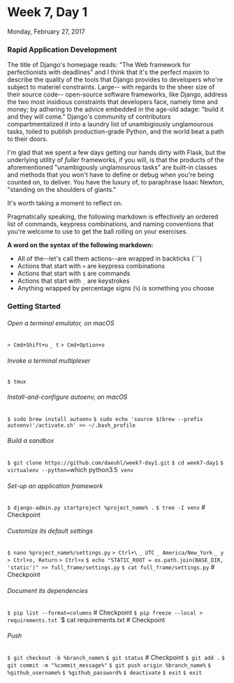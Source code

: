 # Week 7, Day 1
Monday, February 27, 2017

### Rapid Application Development

The title of Django's homepage reads: "The Web framework for
perfectionists with deadlines" and I think that it's the perfect maxim
to describe the quality of the tools that Django provides to developers
who're subject to materiel constraints. Large-- with regards to the
sheer size of their source code-- open-source software frameworks, like
Django, address the two most insidious constraints that developers
face, namely time and money; by adhering to the advice embedded in the
age-old adage: "build it and they will come." Django's community of
contributors compartmentalized *it* into a laundry list of unambigiously
unglamourous tasks, toiled to publish production-grade Python, and the
world beat a path to their doors.

I'm glad that we spent a few days getting our hands dirty with Flask,
but the underlying utility of *fuller* frameworks, if you will, is that
the products of the aforementioned "unambigously unglamourous tasks"
are built-in classes and methods that you won't have to define or
debug when you're being counted on, to deliver. You have the luxury of,
to paraphrase Isaac Newton, "standing on the shoulders of giants."

It's worth taking a moment to reflect on.

Pragmatically speaking, the following markdown is effectively an ordered
list of commands, keypress combinations, and naming conventions that
you're welcome to use to get the ball rolling on your exercises.

**A word on the syntax of the following markdown:**

- All of the--let's call them actions--are wrapped in backticks (`\``)
- Actions that start with `>` are keypress combinations
- Actions that start with `$` are commands
- Actions that start with `_` are keystrokes
- Anything wrapped by percentage signs (`%`) is something you choose

### Getting Started

###### Open a terminal emulator, on *macOS*

`> Cmd+Shift+u`
`_ t`
`> Cmd+Option+o`

###### Invoke a terminal multiplexer

`$ tmux`

###### Install-and-configure autoenv, on *macOS*

`$ sudo brew install autoenv`
`$ sudo echo 'source $(brew --prefix autoenv)'/activate.sh' >> ~/.bash_profile`

###### Build a sandbox 

`$ git clone https://github.com/daeuhl/week7-day1.git`
`$ cd week7-day1`
`$ virtualenv --python=`which python3.5` venv`

###### Set-up an application framework

`$ django-admin.py startproject %project_name% .`
`$ tree -I venv` # Checkpoint

###### Customize its default settings

`$ nano %project_name%/settings.py`
`> Ctrl+\`
`_ UTC`
`_ America/New_York`
`_ y`
`> Ctrl+o, Return`
`> Ctrl+x`
`$ echo "STATIC_ROOT = os.path.join(BASE_DIR, 'static')" >> full_frame/settings.py`
`$ cat full_frame/settings.py` # Checkpoint

###### Document its dependencies

`$ pip list --format=columns` # Checkpoint
`$ pip freeze --local > requirements.txt`
`$ cat requirements.txt # Checkpoint

###### Push

`$ git checkout -b %branch_name%`
`$ git status` # Checkpoint
`$ git add .`
`$ git commit -m "%commit_message%"`
`$ git push origin %branch_name%`
`$ %github_username%`
`$ %github_password%`
`$ deactivate`
`$ exit`
`$ exit`
